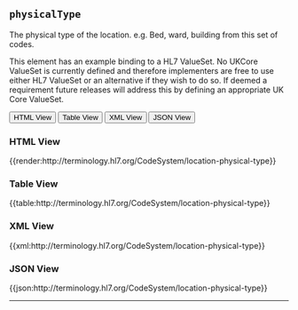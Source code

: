 ## `physicalType`

The physical type of the location. e.g. Bed, ward, building from this set of codes. 

This element has an example binding to a  HL7 ValueSet. No UKCore ValueSet is currently defined and therefore implementers are free to use either HL7 ValueSet or an alternative if they wish to do so.
If deemed a requirement future releases will address this by defining an appropriate UK Core ValueSet.

<div class="tab">
 <button class="tablinks active" onclick="openTab(event, 'HTML View')">HTML View</button>
 <button class="tablinks" onclick="openTab(event, 'Table View')">Table View</button>
  <button class="tablinks" onclick="openTab(event, 'XML View')">XML View</button>
  <button class="tablinks" onclick="openTab(event, 'JSON View')">JSON View</button>
</div>

<div id="HTML View" class="tabcontent" style="display:block">
  <h3>HTML View</h3>
{{render:http://terminology.hl7.org/CodeSystem/location-physical-type}}
</div>

<div id="Table View" class="tabcontent">
  <h3>Table View</h3>
{{table:http://terminology.hl7.org/CodeSystem/location-physical-type}}
</div>

<div id="XML View" class="tabcontent">
  <h3>XML View</h3>
{{xml:http://terminology.hl7.org/CodeSystem/location-physical-type}}
</div>

<div id="JSON View" class="tabcontent">
  <h3>JSON View</h3>
{{json:http://terminology.hl7.org/CodeSystem/location-physical-type}}
</div>

---
